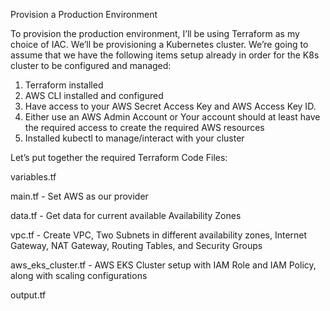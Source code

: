 Provision a Production Environment

To provision the production environment, I’ll be using Terraform as my choice of IAC. We’ll be provisioning a Kubernetes cluster. We’re going to assume that we have the following items setup already in order for the K8s cluster to be configured and managed:

1) Terraform installed
2) AWS CLI installed and configured
3) Have access to your AWS Secret Access Key and AWS Access Key ID.
4) Either use an AWS Admin Account or Your account should at least have the required access to create the required AWS resources
5) Installed kubectl to manage/interact with your cluster


Let’s put together the required Terraform Code Files:

variables.tf

main.tf - Set AWS as our provider

data.tf - Get data for current available Availability Zones

vpc.tf - Create VPC, Two Subnets in different availability zones, Internet Gateway, NAT Gateway, Routing Tables, and Security Groups

aws_eks_cluster.tf - AWS EKS Cluster setup with IAM Role and IAM Policy, along with scaling configurations

output.tf
